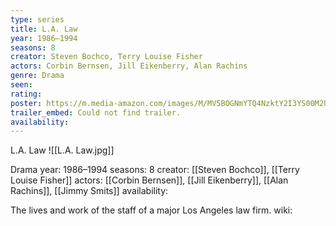 ```yaml
---
type: series
title: L.A. Law
year: 1986–1994
seasons: 8
creator: Steven Bochco, Terry Louise Fisher
actors: Corbin Bernsen, Jill Eikenberry, Alan Rachins
genre: Drama
seen:
rating: 
poster: https://m.media-amazon.com/images/M/MV5BOGNmYTQ4NzktY2I3YS00M2UwLWExNjUtNTc0NzFlNDBhOTNkXkEyXkFqcGdeQXVyNjU0NTI0Nw@@._V1_SX300.jpg
trailer_embed: Could not find trailer.
availability:
---
```

L.A. Law
![[L.A. Law.jpg]]

Drama
year: 1986–1994
seasons: 8
creator: [[Steven Bochco]], [[Terry Louise Fisher]]
actors: [[Corbin Bernsen]], [[Jill Eikenberry]], [[Alan Rachins]], [[Jimmy Smits]]
availability:

The lives and work of the staff of a major Los Angeles law firm.
wiki: 


